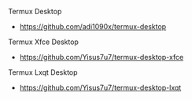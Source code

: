 Termux Desktop
- https://github.com/adi1090x/termux-desktop

Termux Xfce Desktop
- https://github.com/Yisus7u7/termux-desktop-xfce

Termux Lxqt Desktop
- https://github.com/Yisus7u7/termux-desktop-lxqt
